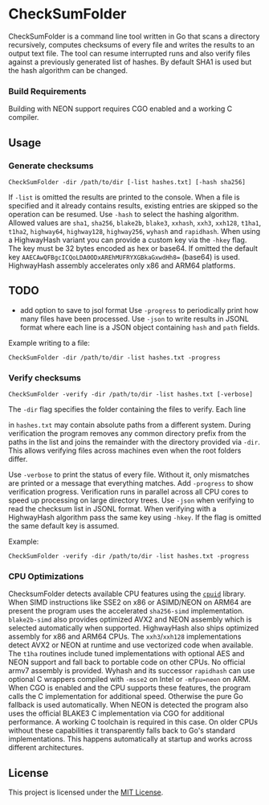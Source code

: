 # CheckSumFolder

CheckSumFolder is a command line tool written in Go that scans a directory
recursively, computes checksums of every file and writes the results to an
output text file. The tool can resume interrupted runs and also verify files
against a previously generated list of hashes. By default SHA1 is used but the
hash algorithm can be changed.

### Build Requirements
Building with NEON support requires CGO enabled and a working C compiler.

## Usage

### Generate checksums
```
CheckSumFolder -dir /path/to/dir [-list hashes.txt] [-hash sha256]
```
If `-list` is omitted the results are printed to the console. When a file is
specified and it already contains results, existing entries are skipped so the
operation can be resumed. Use `-hash` to select the hashing algorithm. Allowed
values are `sha1`, `sha256`, `blake2b`, `blake3`, `xxhash`, `xxh3`, `xxh128`, `t1ha1`, `t1ha2`, `highway64`, `highway128`, `highway256`, `wyhash` and `rapidhash`.
When using a HighwayHash variant you can provide a custom key via the `-hkey`
flag. The key must be 32 bytes encoded as hex or base64. If omitted the
default key `AAECAwQFBgcICQoLDA0ODxAREhMUFRYXGBkaGxwdHh8=` (base64) is used.
HighwayHash assembly accelerates only x86 and ARM64 platforms.


## TODO

- add option to save to jsol format
Use `-progress` to periodically print how many files have been processed.
Use `-json` to write results in JSONL format where each line is a JSON object
containing `hash` and `path` fields.

Example writing to a file:
```
CheckSumFolder -dir /path/to/dir -list hashes.txt -progress
```

### Verify checksums
```
CheckSumFolder -verify -dir /path/to/dir -list hashes.txt [-verbose]
```
The `-dir` flag specifies the folder containing the files to verify. Each line

in `hashes.txt` may contain absolute paths from a different system. During
verification the program removes any common directory prefix from the paths in
the list and joins the remainder with the directory provided via `-dir`. This
allows verifying files across machines even when the root folders differ.

Use `-verbose` to print the status of every file. Without it, only mismatches
are printed or a message that everything matches. Add `-progress` to show
verification progress. Verification runs in parallel across all CPU cores to
speed up processing on large directory trees.
Use `-json` when verifying to read the checksum list in JSONL format.
When verifying with a HighwayHash algorithm pass the same key using `-hkey`. If
the flag is omitted the same default key is assumed.

Example:
```
CheckSumFolder -verify -dir /path/to/dir -list hashes.txt -progress
```

### CPU Optimizations

ChecksumFolder detects available CPU features using the
[`cpuid`](https://github.com/klauspost/cpuid) library. When SIMD
instructions like SSE2 on x86 or ASIMD/NEON on ARM64 are present the
program uses the accelerated `sha256-simd` implementation. `blake2b-simd`
also provides optimized AVX2 and NEON assembly which is selected
automatically when supported.
HighwayHash also ships optimized assembly for x86 and ARM64 CPUs. The
`xxh3`/`xxh128` implementations detect AVX2 or NEON at runtime and use
vectorized code when available. The `t1ha` routines include tuned
implementations with optional AES and NEON support and fall back to
portable code on other CPUs. No official armv7 assembly is provided.
Wyhash and its successor `rapidhash` can use optional C wrappers
compiled with `-msse2` on Intel or `-mfpu=neon` on ARM. When CGO is
enabled and the CPU supports these features, the program calls the C
implementation for additional speed. Otherwise the pure Go fallback is
used automatically.
When NEON is detected the program also uses the official BLAKE3 C
implementation via CGO for additional performance. A working C toolchain
is required in this case.
On older CPUs without these capabilities it transparently falls back to Go's
standard implementations. This happens automatically at startup and
works across different architectures.

## License
This project is licensed under the [MIT License](LICENSE).

